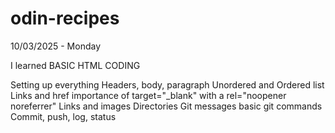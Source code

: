 # odin-recipes

10/03/2025 - Monday

I learned BASIC HTML CODING

Setting up everything
Headers, body, paragraph
Unordered and Ordered list
Links and href importance of target="_blank" with a rel="noopener noreferrer"
Links and images 
Directories
Git messages
basic git commands Commit, push, log, status
